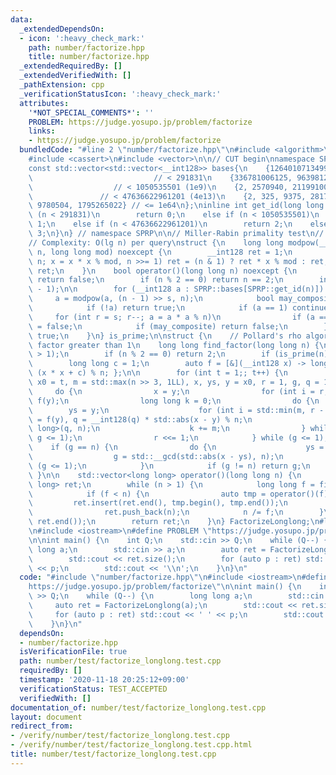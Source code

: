 ```yaml
---
data:
  _extendedDependsOn:
  - icon: ':heavy_check_mark:'
    path: number/factorize.hpp
    title: number/factorize.hpp
  _extendedRequiredBy: []
  _extendedVerifiedWith: []
  _pathExtension: cpp
  _verificationStatusIcon: ':heavy_check_mark:'
  attributes:
    '*NOT_SPECIAL_COMMENTS*': ''
    PROBLEM: https://judge.yosupo.jp/problem/factorize
    links:
    - https://judge.yosupo.jp/problem/factorize
  bundledCode: "#line 2 \"number/factorize.hpp\"\n#include <algorithm>\n#include <array>\n\
    #include <cassert>\n#include <vector>\n\n// CUT begin\nnamespace SPRP {\n// <http://miller-rabin.appspot.com/>\n\
    const std::vector<std::vector<__int128>> bases{\n    {126401071349994536},   \
    \                           // < 291831\n    {336781006125, 9639812373923155},\
    \                  // < 1050535501 (1e9)\n    {2, 2570940, 211991001, 3749873356},\
    \               // < 47636622961201 (4e13)\n    {2, 325, 9375, 28178, 450775,\
    \ 9780504, 1795265022} // <= 1e64\n};\ninline int get_id(long long n) {\n    if\
    \ (n < 291831)\n        return 0;\n    else if (n < 1050535501)\n        return\
    \ 1;\n    else if (n < 47636622961201)\n        return 2;\n    else\n        return\
    \ 3;\n}\n} // namespace SPRP\n\n// Miller-Rabin primality test\n// <https://ja.wikipedia.org/wiki/%E3%83%9F%E3%83%A9%E3%83%BC%E2%80%93%E3%83%A9%E3%83%93%E3%83%B3%E7%B4%A0%E6%95%B0%E5%88%A4%E5%AE%9A%E6%B3%95>\n\
    // Complexity: O(lg n) per query\nstruct {\n    long long modpow(__int128 x, __int128\
    \ n, long long mod) noexcept {\n        __int128 ret = 1;\n        for (x %= mod;\
    \ n; x = x * x % mod, n >>= 1) ret = (n & 1) ? ret * x % mod : ret;\n        return\
    \ ret;\n    }\n    bool operator()(long long n) noexcept {\n        if (n < 2)\
    \ return false;\n        if (n % 2 == 0) return n == 2;\n        int s = __builtin_ctzll(n\
    \ - 1);\n\n        for (__int128 a : SPRP::bases[SPRP::get_id(n)]) {\n       \
    \     a = modpow(a, (n - 1) >> s, n);\n            bool may_composite = true;\n\
    \            if (!a) return true;\n            if (a == 1) continue;\n       \
    \     for (int r = s; r--; a = a * a % n)\n                if (a == n - 1) may_composite\
    \ = false;\n            if (may_composite) return false;\n        }\n        return\
    \ true;\n    }\n} is_prime;\n\nstruct {\n    // Pollard's rho algorithm: find\
    \ factor greater than 1\n    long long find_factor(long long n) {\n        assert(n\
    \ > 1);\n        if (n % 2 == 0) return 2;\n        if (is_prime(n)) return n;\n\
    \        long long c = 1;\n        auto f = [&](__int128 x) -> long long { return\
    \ (x * x + c) % n; };\n\n        for (int t = 1;; t++) {\n            long long\
    \ x0 = t, m = std::max(n >> 3, 1LL), x, ys, y = x0, r = 1, g, q = 1;\n       \
    \     do {\n                x = y;\n                for (int i = r; i--;) y =\
    \ f(y);\n                long long k = 0;\n                do {\n            \
    \        ys = y;\n                    for (int i = std::min(m, r - k); i--;) y\
    \ = f(y), q = __int128(q) * std::abs(x - y) % n;\n                    g = std::__gcd<long\
    \ long>(q, n);\n                    k += m;\n                } while (k < r and\
    \ g <= 1);\n                r <<= 1;\n            } while (g <= 1);\n        \
    \    if (g == n) {\n                do {\n                    ys = f(ys);\n  \
    \                  g = std::__gcd(std::abs(x - ys), n);\n                } while\
    \ (g <= 1);\n            }\n            if (g != n) return g;\n        }\n   \
    \ }\n\n    std::vector<long long> operator()(long long n) {\n        std::vector<long\
    \ long> ret;\n        while (n > 1) {\n            long long f = find_factor(n);\n\
    \            if (f < n) {\n                auto tmp = operator()(f);\n       \
    \         ret.insert(ret.end(), tmp.begin(), tmp.end());\n            } else\n\
    \                ret.push_back(n);\n            n /= f;\n        }\n        std::sort(ret.begin(),\
    \ ret.end());\n        return ret;\n    }\n} FactorizeLonglong;\n#line 2 \"number/test/factorize_longlong.test.cpp\"\
    \n#include <iostream>\n#define PROBLEM \"https://judge.yosupo.jp/problem/factorize\"\
    \n\nint main() {\n    int Q;\n    std::cin >> Q;\n    while (Q--) {\n        long\
    \ long a;\n        std::cin >> a;\n        auto ret = FactorizeLonglong(a);\n\
    \        std::cout << ret.size();\n        for (auto p : ret) std::cout << ' '\
    \ << p;\n        std::cout << '\\n';\n    }\n}\n"
  code: "#include \"number/factorize.hpp\"\n#include <iostream>\n#define PROBLEM \"\
    https://judge.yosupo.jp/problem/factorize\"\n\nint main() {\n    int Q;\n    std::cin\
    \ >> Q;\n    while (Q--) {\n        long long a;\n        std::cin >> a;\n   \
    \     auto ret = FactorizeLonglong(a);\n        std::cout << ret.size();\n   \
    \     for (auto p : ret) std::cout << ' ' << p;\n        std::cout << '\\n';\n\
    \    }\n}\n"
  dependsOn:
  - number/factorize.hpp
  isVerificationFile: true
  path: number/test/factorize_longlong.test.cpp
  requiredBy: []
  timestamp: '2020-11-18 20:25:12+09:00'
  verificationStatus: TEST_ACCEPTED
  verifiedWith: []
documentation_of: number/test/factorize_longlong.test.cpp
layout: document
redirect_from:
- /verify/number/test/factorize_longlong.test.cpp
- /verify/number/test/factorize_longlong.test.cpp.html
title: number/test/factorize_longlong.test.cpp
---
```


